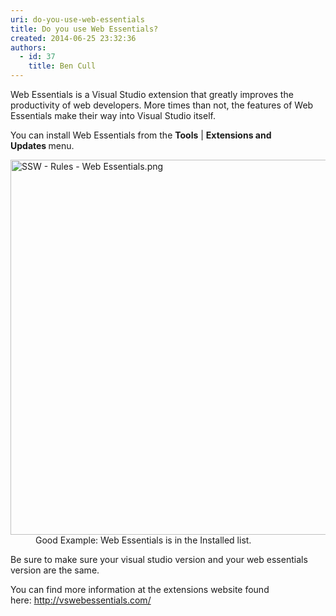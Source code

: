 ```yaml
---
uri: do-you-use-web-essentials
title: Do you use Web Essentials?
created: 2014-06-25 23:32:36
authors:
  - id: 37
    title: Ben Cull
---
```





<span class='intro'> ​Web Essentials is a Visual Studio extension that greatly improves the productivity of web developers. More times than not, the features of Web Essentials make their way into Visual Studio itself. </span>

<p>​You can install Web Essentials from the <strong>Tools</strong> | <strong>Extensions and Updates&#160;</strong>menu.<br></p><dl class="goodImage"><dt><img src="/PublishingImages/SSW%20-%20Rules%20-%20Web%20Essentials.png" alt="SSW - Rules - Web Essentials.png" style="width&#58;600px;" /></dt><dd>​​Good Example&#58; Web Essentials is in the Installed list.</dd></dl><p>Be sure to make sure your visual studio version and your web essentials version are the same.</p><p>You can find more information at the extensions website found here&#58;&#160;<a href="http&#58;//vswebessentials.com/">http&#58;//vswebesse​ntials.com/​​</a></p>


